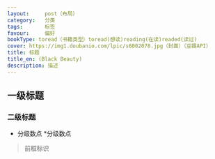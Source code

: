 ```yaml
---
layout:     post（布局）
category:   分类
tags:       标签
favour:     偏好
bookType: toread（书籍类型）toread(想读)reading(在读)readed(读过)
cover: https://img1.doubanio.com/lpic/s6002078.jpg（封面）（豆瓣API）
title: 标题
title_en: (Black Beauty)
description: 描述
---
```


## 一级标题

### 二级标题

* 分级数点
 *分级数点
 > 前框标识
